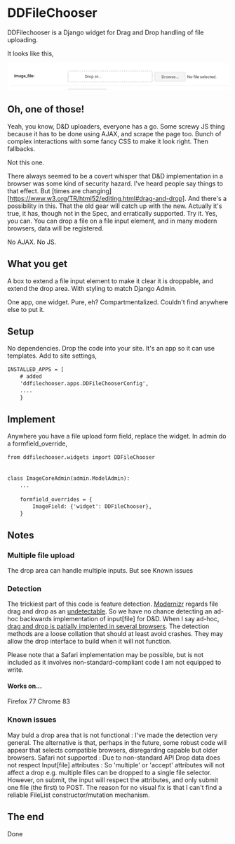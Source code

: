 # DDFileChooser
DDFilechooser is a Django widget for Drag and Drop handling of file uploading.

It looks like this,

![DDFileChooser Screenshot](/images/ddfilechooser.png)


## Oh, one of those!
Yeah, you know, D&D uploaders, everyone has a go. Some screwy JS thing because it has to be done using AJAX, and scrape the page too. Bunch of complex interactions with some fancy CSS to make it look right. Then fallbacks.

Not this one. 

There always seemed to be a covert whisper that D&D implementation in a browser was some kind of security hazard. I've heard people say things to that effect. But [times are changing][https://www.w3.org/TR/html52/editing.html#drag-and-drop]. And there's a possibility in this. That the old gear will catch up with the new. Actually it's true, it has, though not in the Spec, and erratically supported. Try it. Yes, you can. You can drop a file on a file input element, and in many modern browsers, data will be registered.

No AJAX. No JS.

## What you get
A box to extend a file input element to make it clear it is droppable, and extend the drop area. With styling to match Django Admin.

One app, one widget. Pure, eh? Compartmentalized. Couldn't find anywhere else to put it.

## Setup
No dependencies. Drop the code into your site. It's an app so it can use templates. Add to site settings,

    INSTALLED_APPS = [
        # added
        'ddfilechooser.apps.DDFileChooserConfig',
        ....
        }

## Implement
Anywhere you have a file upload form field, replace the widget. In admin do a formfield_override,

    from ddfilechooser.widgets import DDFileChooser


    class ImageCoreAdmin(admin.ModelAdmin):
        ...

        formfield_overrides = {
            ImageField: {'widget': DDFileChooser},
        }  

## Notes

### Multiple file upload
The drop area can handle multiple inputs.  But see Known issues

### Detection
The trickiest part of this code is feature detection. [Modernizr](https://modernizr.com)  regards file drag and drop as an [undetectable](https://github.com/Modernizr/Modernizr/wiki/Undetectables). So we have no chance detecting an ad-hoc backwards implementation of input[file] for D&D. When I say ad-hoc, [drag and drop is patially implented in several browsers](https://caniuse.com/#search=drag%20and%20drop). The detection methods are a loose collation that should at least avoid crashes. They may allow the drop interface to build when it will not function.

Please note that a Safari implementation may be possible, but is not included as it involves non-standard-compliant code I am not equipped to write.

#### Works on...
Firefox 77
Chrome 83

### Known issues
May buld a drop area that is not functional
: I've made the detection very general. The alternative is that, perhaps in the future, some robust code will appear that selects compatible browsers, disregarding capable but older browsers.
Safari not supported 
: Due to non-standard API
Drop data does not respect Input[file] attributes 
: So 'multiple' or 'accept' attributes will not affect a drop e.g. multiple files can be dropped to a single file selector. However, on submit, the input will respect the attributes, and only submit one file (the first) to POST. The reason for no visual fix is that I can't find a reliable FileList constructor/mutation mechanism.

## The end
Done
